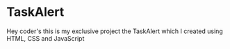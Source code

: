 # TaskAlert
Hey coder's this is my exclusive project the TaskAlert which I created using HTML, CSS and JavaScript
